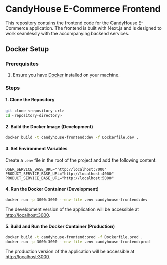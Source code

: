 # CandyHouse E-Commerce Frontend

This repository contains the frontend code for the CandyHouse E-Commerce application. The frontend is built with Next.js and is designed to work seamlessly with the accompanying backend services.

## Docker Setup

### Prerequisites

1. Ensure you have [Docker](https://www.docker.com/) installed on your machine.

### Steps

#### 1. Clone the Repository

```bash
git clone <repository-url>
cd <repository-directory>
```

#### 2. Build the Docker Image (Development)

```bash
docker build -t candyhouse-frontend:dev -f Dockerfile.dev .
```

#### 3. Set Environment Variables

Create a `.env` file in the root of the project and add the following content:

```env
USER_SERVICE_BASE_URL="http://localhost:7000"
PRODUCT_SERVICE_BASE_URL="http://localhost:4000"
PRODUCT_SERVICE_BASE_URL="http://localhost:5000"
```

#### 4. Run the Docker Container (Development)

```bash
docker run -p 3000:3000 --env-file .env candyhouse-frontend:dev
```

The development version of the application will be accessible at [http://localhost:3000](http://localhost:3000).

#### 5. Build and Run the Docker Container (Production)

```bash
docker build -t candyhouse-frontend:prod -f Dockerfile.prod .
docker run -p 3000:3000 --env-file .env candyhouse-frontend:prod
```

The production version of the application will be accessible at [http://localhost:3000](http://localhost:3000).

